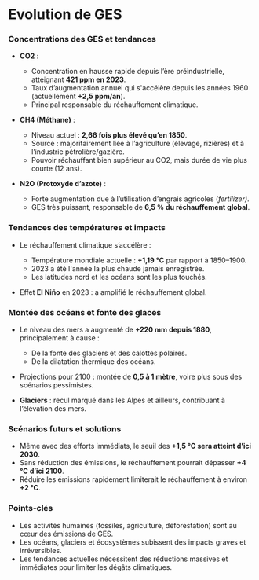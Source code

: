 # Evolution de GES  

### Concentrations des GES et tendances  
- **CO2** :  
  - Concentration en hausse rapide depuis l’ère préindustrielle, atteignant **421 ppm en 2023**.  
  - Taux d’augmentation annuel qui s'accélère depuis les années 1960 (actuellement **+2,5 ppm/an**).  
  - Principal responsable du réchauffement climatique.  

- **CH4 (Méthane)** :  
  - Niveau actuel : **2,66 fois plus élevé qu’en 1850**.  
  - Source : majoritairement liée à l’agriculture (élevage, rizières) et à l’industrie pétrolière/gazière.  
  - Pouvoir réchauffant bien supérieur au CO2, mais durée de vie plus courte (12 ans).  

- **N2O (Protoxyde d’azote)** :  
  - Forte augmentation due à l’utilisation d’engrais agricoles (*fertilizer)*.  
  - GES très puissant, responsable de **6,5 % du réchauffement global**.  



### Tendances des températures et impacts  
- Le réchauffement climatique s’accélère :  
  - Température mondiale actuelle : **+1,19 °C** par rapport à 1850–1900.  
  - 2023 a été l'année la plus chaude jamais enregistrée.  
  - Les latitudes nord et les océans sont les plus touchés.  

- Effet **El Niño** en 2023 : a amplifié le réchauffement global.  



### Montée des océans et fonte des glaces  
- Le niveau des mers a augmenté de **+220 mm depuis 1880**, principalement à cause :  
  - De la fonte des glaciers et des calottes polaires.  
  - De la dilatation thermique des océans.  
- Projections pour 2100 : montée de **0,5 à 1 mètre**, voire plus sous des scénarios pessimistes.  

- **Glaciers** : recul marqué dans les Alpes et ailleurs, contribuant à l’élévation des mers.  



### Scénarios futurs et solutions  
- Même avec des efforts immédiats, le seuil des **+1,5 °C sera atteint d’ici 2030**.  
- Sans réduction des émissions, le réchauffement pourrait dépasser **+4 °C d’ici 2100**.  
- Réduire les émissions rapidement limiterait le réchauffement à environ **+2 °C**.  



### Points-clés  
- Les activités humaines (fossiles, agriculture, déforestation) sont au cœur des émissions de GES.  
- Les océans, glaciers et écosystèmes subissent des impacts graves et irréversibles.  
- Les tendances actuelles nécessitent des réductions massives et immédiates pour limiter les dégâts climatiques.
